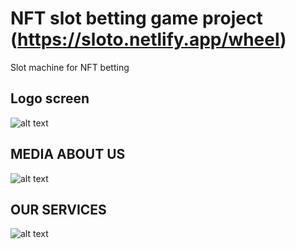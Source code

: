 # NFT slot betting game project (https://sloto.netlify.app/wheel)
Slot machine for NFT betting

## Logo screen
![alt text](https://github.com/codefan1125/blockchain-slotgame/blob/main/Screenshot_1.png?raw=true)
## MEDIA ABOUT US
![alt text](https://github.com/codefan1125/blockchain-slotgame/blob/main/Screenshot_2.png?raw=true)
## OUR SERVICES
![alt text](https://github.com/codefan1125/blockchain-slotgame/blob/main/Screenshot_3.png?raw=true)
